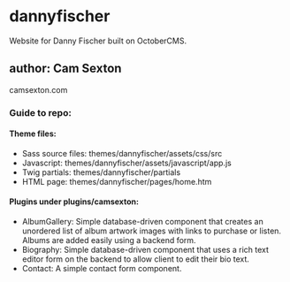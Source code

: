 # dannyfischer
Website for Danny Fischer built on OctoberCMS.
## author: Cam Sexton
camsexton.com

### Guide to repo:
#### Theme files:
 - Sass source files: themes/dannyfischer/assets/css/src
 - Javascript: themes/dannyfischer/assets/javascript/app.js
 - Twig partials: themes/dannyfischer/partials
 - HTML page: themes/dannyfischer/pages/home.htm

#### Plugins under plugins/camsexton:
 - AlbumGallery: Simple database-driven component that creates an unordered list of album artwork images with links to purchase or listen. Albums are added easily using a backend form.
 - Biography: Simple database-driven component that uses a rich text editor form on the backend to allow client to edit their bio text.
 - Contact: A simple contact form component.
